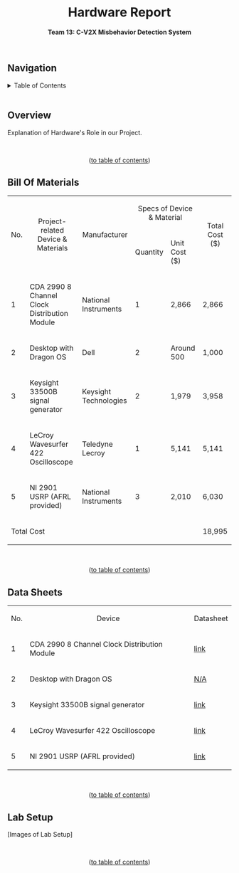 <h1 align="center">Hardware Report</h1>

<p align="center"><b>Team 13: C-V2X Misbehavior Detection System</b></p>

<br/>


## Navigation

<!-- TABLE OF CONTENTS -->
<details>
  <summary>Table of Contents</summary>
  <ol>
    <li>
      <a href="#software-report">Title</a>
    </li>
    <li>
      <a href="#overview">Overview</a>
    </li>
    <li>
      <a href="#bill-of-materials">Bill Of Materials</a>
    </li>
    <li>
      <a href="#data-sheets">Data Sheets</a>
    </li>
    <li>
      <a href="#lab-setup">Lab Setup</a>
    </li>
  </ol>
</details>

<br/>


## Overview

Explanation of Hardware's Role in our Project.

<br/>
<p align="center">(<a href="#navigation">to table of contents</a>)</p>


## Bill Of Materials
<table>
    <tbody>
        <tr">
            <td colspan="1" rowspan="2">
                <p></p>
                <p align=center>No.</p>
            </td>
            <td colspan="1" rowspan="2">
                <p></p>
                <p align=center>Project-related Device &amp; Materials</p>
            </td>
            <td colspan="1" rowspan="2">
                <p></p>
                <p align=center>Manufacturer</p>
            </td>
            <td colspan="2" rowspan="1">
                <p align=center>Specs of Device &amp; Material</p>
            </td>
            <td colspan="1" rowspan="2">
                <p></p>
                <p align=center>Total Cost ($)</p>
            </td>
        </tr>
        <tr">
            <td colspan="1" rowspan="1">
                <p>Quantity </span></p>
            </td>
            <td colspan="1" rowspan="1">
                <p>Unit Cost ($)</p>
            </td>
        </tr>
        <tr>
            <td colspan="1" rowspan="1">
                <p>1</p>
            </td>
            <td colspan="1" rowspan="1">
                <p>CDA 2990 8 Channel Clock Distribution Module</p>
            </td>
            <td colspan="1" rowspan="1">
                <p>National Instruments</p>
            </td>
            <td colspan="1" rowspan="1">
                <p>1</p>
            </td>
            <td colspan="1" rowspan="1">
                <p>2,866</p>
            </td>
            <td colspan="1" rowspan="1">
                <p>2,866</p>
            </td>
        </tr>
        <tr>
            <td colspan="1" rowspan="1">
                <p>2</p>
            </td>
            <td colspan="1" rowspan="1">
                <p>Desktop with Dragon OS</p>
            </td>
            <td colspan="1" rowspan="1">
                <p>Dell</p>
            </td>
            <td colspan="1" rowspan="1">
                <p>2</p>
            </td>
            <td colspan="1" rowspan="1">
                <p>Around 500</p>
            </td>
            <td colspan="1" rowspan="1">
                <p>1,000</p>
            </td>
        </tr>
        <tr>
            <td colspan="1" rowspan="1">
                <p>3</p>
            </td>
            <td colspan="1" rowspan="1">
                <p>Keysight 33500B signal generator</p>
            </td>
            <td colspan="1" rowspan="1">
                <p>Keysight Technologies</p>
            </td>
            <td colspan="1" rowspan="1">
                <p>2</p>
            </td>
            <td colspan="1" rowspan="1">
                <p>1,979</p>
            </td>
            <td colspan="1" rowspan="1">
                <p>3,958</p>
            </td>
        </tr>
        <tr>
            <td colspan="1" rowspan="1">
                <p>4</p>
            </td>
            <td colspan="1" rowspan="1">
                <p>LeCroy Wavesurfer 422 Oscilloscope</p>
            </td>
            <td colspan="1" rowspan="1">
                <p>Teledyne Lecroy</p>
            </td>
            <td colspan="1" rowspan="1">
                <p>1</p>
            </td>
            <td colspan="1" rowspan="1">
                <p>5,141</p>
            </td>
            <td colspan="1" rowspan="1">
                <p>5,141</p>
            </td>
        </tr>
        <tr>
            <td colspan="1" rowspan="1">
                <p>5</p>
            </td>
            <td colspan="1" rowspan="1">
                <p>NI 2901 USRP (AFRL provided)</p>
            </td>
            <td colspan="1" rowspan="1">
                <p>National Instruments</p>
            </td>
            <td colspan="1" rowspan="1">
                <p>3</p>
            </td>
            <td colspan="1" rowspan="1">
                <p>2,010</p>
            </td>
            <td colspan="1" rowspan="1">
                <p>6,030</p>
            </td>
        </tr>
        <tr>
            <td colspan="5" rowspan="1">
                <p>Total Cost</p>
            </td>
            <td colspan="1" rowspan="1">
                <p>18,995</p>
            </td>
        </tr>
    </tbody>
</table>

<br/>
<p align="center">(<a href="#navigation">to table of contents</a>)</p>


## Data Sheets

<table>
    <tbody>
        <tr">
            <td colspan="1" rowspan="1">
                <p align=center>No.</p>
            </td>
            <td colspan="1" rowspan="1">
                <p align=center>Device</p>
            </td>
            <td colspan="1" rowspan="1">
                <p align=center>Datasheet</p>
            </td>
        <tr>
            <td colspan="1" rowspan="1">
                <p>1</p>
            </td>
            <td colspan="1" rowspan="1">
                <p>CDA 2990 8 Channel Clock Distribution Module</p>
            </td>
            <td colspan="1" rowspan="1">
                <p><a href="https://www.ni.com/pdf/dspdf/en/ds-572">link</a></p>
            </td>
        </tr>
        <tr>
            <td colspan="1" rowspan="1">
                <p>2</p>
            </td>
            <td colspan="1" rowspan="1">
                <p>Desktop with Dragon OS</p>
            </td>
            <td colspan="1" rowspan="1">
                <p><a href="https://www.youtube.com/watch?v=dQw4w9WgXcQ">N/A</a></p>
            </td>
        </tr>
        <tr>
            <td colspan="1" rowspan="1">
                <p>3</p>
            </td>
            <td colspan="1" rowspan="1">
                <p>Keysight 33500B signal generator</p>
            </td>
            <td colspan="1" rowspan="1">
                <p><a href="https://www.keysight.com/us/en/assets/7018-05928/data-sheets/5992-2572.pdf">link</a></p>
            </td>
        </tr>
        <tr>
            <td colspan="1" rowspan="1">
                <p>4</p>
            </td>
            <td colspan="1" rowspan="1">
                <p>LeCroy Wavesurfer 422 Oscilloscope</p>
            </td>
            <td colspan="1" rowspan="1">
                <p><a href="https://cdn.teledynelecroy.com/files/manuals/ws-om-e_rev_b.pdf">link</a></p>
            </td>
        </tr>
        <tr>
            <td colspan="1" rowspan="1">
                <p>5</p>
            </td>
            <td colspan="1" rowspan="1">
                <p>NI 2901 USRP (AFRL provided)</p>
            </td>
            <td colspan="1" rowspan="1">
                <p><a href="https://www.ni.com/pdf/manuals/374925c.pdf">link</a></p>
            </td>
        </tr>
    </tbody>
</table>

<br/>
<p align="center">(<a href="#navigation">to table of contents</a>)</p>


## Lab Setup

[Images of Lab Setup]

<br/>
<p align="center">(<a href="#navigation">to table of contents</a>)</p>
